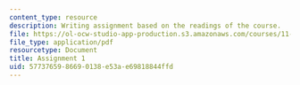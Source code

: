 ```yaml
---
content_type: resource
description: Writing assignment based on the readings of the course.
file: https://ol-ocw-studio-app-production.s3.amazonaws.com/courses/11-471-targeting-the-poor-local-economic-development-in-developing-countries-spring-2010/5773765986690138e53ae69818844ffd_MIT11_471S10_Assignment1.pdf
file_type: application/pdf
resourcetype: Document
title: Assignment 1
uid: 57737659-8669-0138-e53a-e69818844ffd
---
```

